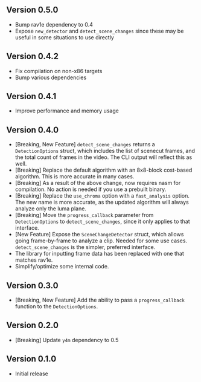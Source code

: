 ## Version 0.5.0
- Bump rav1e dependency to 0.4
- Expose `new_detector` and `detect_scene_changes` since these
  may be useful in some situations to use directly

## Version 0.4.2
- Fix compilation on non-x86 targets
- Bump various dependencies

## Version 0.4.1
- Improve performance and memory usage

## Version 0.4.0
- [Breaking, New Feature] `detect_scene_changes` returns a `DetectionOptions` struct,
  which includes the list of scenecut frames, and the total count
  of frames in the video. The CLI output will reflect this as well.
- [Breaking] Replace the default algorithm with an 8x8-block cost-based algorithm.
  This is more accurate in many cases.
- [Breaking] As a result of the above change, now requires nasm for compilation.
  No action is needed if you use a prebuilt binary.
- [Breaking] Replace the `use_chroma` option with a `fast_analysis` option.
  The new name is more accurate, as the updated algorithm will always analyze
  only the luma plane.
- [Breaking] Move the `progress_callback` parameter from `DetectionOptions`
  to `detect_scene_changes`, since it only applies to that interface.
- [New Feature] Expose the `SceneChangeDetector` struct, which allows
  going frame-by-frame to analyze a clip. Needed for some use cases.
  `detect_scene_changes` is the simpler, preferred interface.
- The library for inputting frame data has been replaced
  with one that matches rav1e.
- Simplify/optimize some internal code.

## Version 0.3.0
- [Breaking, New Feature] Add the ability to pass a `progress_callback` function
  to the `DetectionOptions`.

## Version 0.2.0
- [Breaking] Update `y4m` dependency to 0.5

## Version 0.1.0
- Initial release
